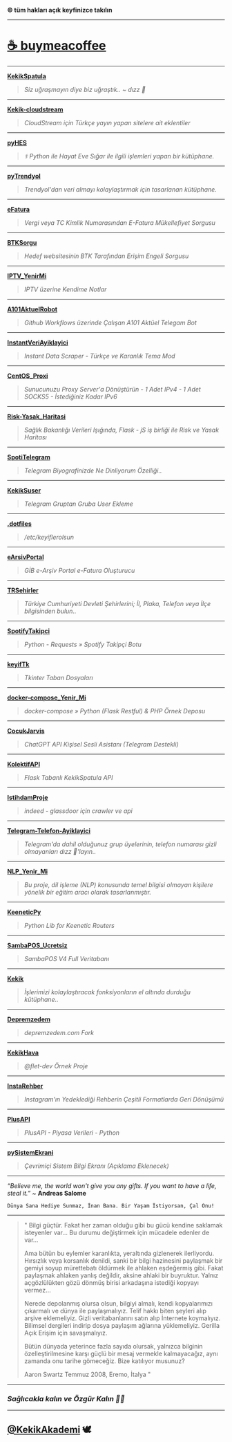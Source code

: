 **© tüm hakları açık keyfinizce takılın**

* * *

# **[☕️ buymeacoffee](./Kahve.md)**

***

**[KekikSpatula](https://github.com/keyiflerolsun/KekikSpatula)**

> *Siz uğraşmayın diye biz uğraştık.. ~ dızz 🐍*

* * *

**[Kekik-cloudstream](https://github.com/keyiflerolsun/Kekik-cloudstream)**

> *CloudStream için Türkçe yayın yapan sitelere ait eklentiler*

* * *

**[pyHES](https://github.com/keyiflerolsun/pyHES)**

> *⚕ Python ile Hayat Eve Sığar ile ilgili işlemleri yapan bir kütüphane.*

* * *

**[pyTrendyol](https://github.com/keyiflerolsun/pyTrendyol)**

> *Trendyol'dan veri almayı kolaylaştırmak için tasarlanan kütüphane.*

* * *

**[eFatura](https://github.com/keyiflerolsun/eFatura)**

> *Vergi veya TC Kimlik Numarasından E-Fatura Mükellefiyet Sorgusu*

* * *

**[BTKSorgu](https://github.com/keyiflerolsun/BTKSorgu)**

> *Hedef websitesinin BTK Tarafından Erişim Engeli Sorgusu*

* * *

**[IPTV_YenirMi](https://github.com/keyiflerolsun/IPTV_YenirMi)**

> *IPTV üzerine Kendime Notlar*

* * *

**[A101AktuelRobot](https://github.com/keyiflerolsun/A101AktuelRobot)**

> *Github Workflows üzerinde Çalışan A101 Aktüel Telegam Bot*

* * *

**[InstantVeriAyiklayici](https://github.com/keyiflerolsun/InstantVeriAyiklayici)**

> *Instant Data Scraper - Türkçe ve Karanlık Tema Mod*

* * *

**[CentOS_Proxi](https://github.com/keyiflerolsun/CentOS_Proxi)**

> *Sunucunuzu Proxy Server'a Dönüştürün - 1 Adet IPv4 - 1 Adet SOCKS5 - İstediğiniz Kadar IPv6*

* * *

**[Risk-Yasak_Haritasi](https://github.com/keyiflerolsun/Risk-Yasak_Haritasi)**

> *Sağlık Bakanlığı Verileri Işığında, Flask - jS iş birliği ile Risk ve Yasak Haritası*

* * *

**[SpotiTelegram](https://github.com/keyiflerolsun/SpotiTelegram)**

> *Telegram Biyografinizde Ne Dinliyorum Özelliği..*

* * *

**[KekikSuser](https://github.com/keyiflerolsun/KekikSuser)**

> *Telegram Gruptan Gruba User Ekleme*

* * *

**[.dotfiles](https://github.com/keyiflerolsun/.dotfiles)**

> */etc/keyiflerolsun*

* * *

**[eArsivPortal](https://github.com/keyiflerolsun/eArsivPortal)**

> *GİB e-Arşiv Portal e-Fatura Oluşturucu*

* * *

**[TRSehirler](https://github.com/keyiflerolsun/TRSehirler)**

> *Türkiye Cumhuriyeti Devleti Şehirlerini; İl, Plaka, Telefon veya İlçe bilgisinden bulun..*

* * *

**[SpotifyTakipci](https://github.com/keyiflerolsun/SpotifyTakipci)**

> *Python - Requests » Spotify Takipçi Botu*

* * *

**[keyifTk](https://github.com/keyiflerolsun/keyifTk)**

> *Tkinter Taban Dosyaları*

* * *

**[docker-compose_Yenir_Mi](https://github.com/keyiflerolsun/docker-compose_Yenir_Mi)**

> *docker-compose » Python (Flask Restful) & PHP Örnek Deposu*

* * *

**[CocukJarvis](https://github.com/keyiflerolsun/CocukJarvis)**

> *ChatGPT API Kişisel Sesli Asistanı (Telegram Destekli)*

* * *

**[KolektifAPI](https://github.com/keyiflerolsun/KolektifAPI)**

> *Flask Tabanlı KekikSpatula API*

* * *

**[IstihdamProje](https://github.com/keyiflerolsun/IstihdamProje)**

> *indeed - glassdoor için crawler ve api*

* * *

**[Telegram-Telefon-Ayiklayici](https://github.com/keyiflerolsun/Telegram-Telefon-Ayiklayici)**

> *Telegram'da dahil olduğunuz grup üyelerinin, telefon numarası gizli olmayanları dızz 🐍'layın..*

* * *

**[NLP_Yenir_Mi](https://github.com/keyiflerolsun/NLP_Yenir_Mi)**

> *Bu proje, dil işleme (NLP) konusunda temel bilgisi olmayan kişilere yönelik bir eğitim aracı olarak tasarlanmıştır.*

* * *

**[KeeneticPy](https://github.com/keyiflerolsun/KeeneticPy)**

> *Python Lib for Keenetic Routers*

* * *

**[SambaPOS_Ucretsiz](https://github.com/keyiflerolsun/SambaPOS_Ucretsiz)**

> *SambaPOS V4 Full Veritabanı*

* * *

**[Kekik](https://github.com/keyiflerolsun/Kekik)**

> *İşlerimizi kolaylaştıracak fonksiyonların el altında durduğu kütüphane..*

* * *

**[Depremzedem](https://github.com/keyiflerolsun/Depremzedem)**

> *depremzedem.com Fork*

* * *

**[KekikHava](https://github.com/keyiflerolsun/KekikHava)**

> *@flet-dev Örnek Proje*

* * *

**[InstaRehber](https://github.com/keyiflerolsun/InstaRehber)**

> *Instagram'ın Yedeklediği Rehberin Çeşitli Formatlarda Geri Dönüşümü*

* * *

**[PlusAPI](https://github.com/keyiflerolsun/PlusAPI)**

> *PlusAPI - Piyasa Verileri - Python*

* * *

**[pySistemEkrani](https://github.com/keyiflerolsun/pySistemEkrani)**

> *Çevrimiçi Sistem Bilgi Ekranı (Açıklama Eklenecek)*

* * *

*“Believe me, the world won't give you any gifts. If you want to have a life, steal it.”* ~ **Andreas Salome**

`Dünya Sana Hediye Sunmaz, İnan Bana. Bir Yaşam İstiyorsan, Çal Onu!`

* * *

> " Bilgi güçtür. Fakat her zaman olduğu gibi bu gücü kendine saklamak
> isteyenler var... Bu durumu değiştirmek için mücadele edenler de
> var...
> 
> Ama bütün bu eylemler karanlıkta, yeraltında gizlenerek ilerliyordu.
> Hırsızlık veya korsanlık denildi, sanki bir bilgi hazinesini paylaşmak
> bir gemiyi soyup mürettebatı öldürmek ile ahlaken eşdeğermiş gibi.
> Fakat paylaşmak ahlaken yanlış değildir, aksine ahlaki bir buyruktur.
> Yalnız açgözlülükten gözü dönmüş birisi arkadaşına istediği kopyayı
> vermez...
> 
> Nerede depolanmış olursa olsun, bilgiyi almalı, kendi kopyalarımızı
> çıkarmalı ve dünya ile paylaşmalıyız. Telif hakkı biten şeyleri alıp
> arşive eklemeliyiz. Gizli veritabanlarını satın alıp İnternete
> koymalıyız. Bilimsel dergileri indirip dosya paylaşım ağlarına
> yüklemeliyiz. Gerilla Açık Erişim için savaşmalıyız.
> 
> Bütün dünyada yeterince fazla sayıda olursak, yalnızca bilginin
> özelleştirilmesine karşı güçlü bir mesaj vermekle kalmayacağız, aynı
> zamanda onu tarihe gömeceğiz. Bize katılıyor musunuz?
> 
> Aaron Swartz Temmuz 2008, Eremo, İtalya "

* * *

### *Sağlıcakla kalın ve Özgür Kalın ✌🏼*

* * *

## [@KekikAkademi](https://t.me/KekikAkademi) 🕊
